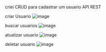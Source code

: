 criei  CRUD para cadastrar um usuario API REST


criar Usuario
![image](https://github.com/user-attachments/assets/b9c95e5e-4901-4ce5-ba96-d11fca2db525)

buscar usuarios 
![image](https://github.com/user-attachments/assets/887056fa-a8e8-45ad-934e-342a6785c283)

atualizar usuario
![image](https://github.com/user-attachments/assets/fca07628-772d-4650-9635-7067ca3c55d2)


 deletar usuario
 ![image](https://github.com/user-attachments/assets/feaff790-54bd-4dc0-94c2-303da721a1d3)

 


